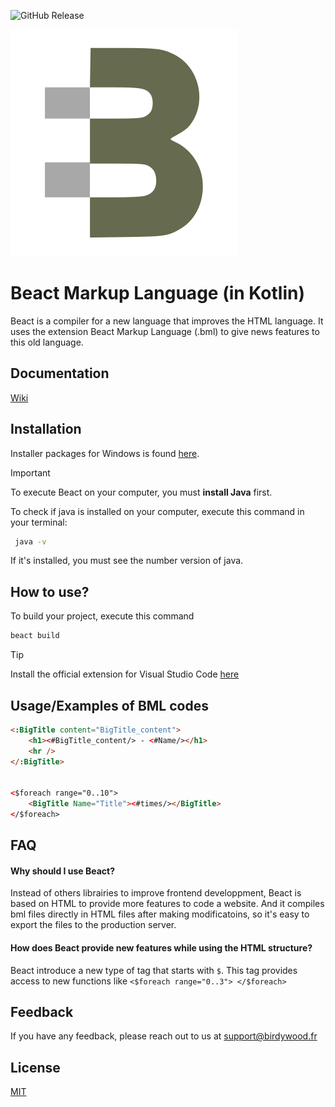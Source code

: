 ![GitHub Release](https://img.shields.io/github/v/release/birdywood/beact.kt)


![Logo](src/main/resources/drawable/Logo_Icon.svg?raw=true)
# Beact Markup Language (in Kotlin)

Beact is a compiler for a new language that improves the HTML language. It uses the extension Beact Markup Language (.bml) to give news features to this old language.

## Documentation

[Wiki](https://github.com/BirdyWood/beact.kt/wiki)


## Installation

Installer packages for Windows is found [here](https://github.com/BirdyWood/beact.kt/releases/latest).

> [!IMPORTANT]  
> To execute Beact on your computer, you must **install Java** first.

To check if java is installed on your computer, execute this command in your terminal:
```bash
 java -v
```
If it's installed, you must see the number version of java.

## How to use?

To build your project, execute this command

```sh
beact build
```
> [!TIP]
> Install the official extension for Visual Studio Code [here](https://marketplace.visualstudio.com/items?itemName=BirdyWood.beact-plugin)

<!--You can **customize** the build by creating a `./config_beact.json` file

```json
{
  "name": "beact_website",
  "version": "1.0.0",
  "outputDir": "./out",
  "watchDir": "./",
  "excludeDir": [
    "node_modules"
  ]
}
```-->

## Usage/Examples of BML codes

```html
<:BigTitle content="BigTitle_content">
    <h1><#BigTitle_content/> - <#Name/></h1>
    <hr />
</:BigTitle>


<$foreach range="0..10">
    <BigTitle Name="Title"><#times/></BigTitle>
</$foreach>
```


## FAQ

#### Why should I use Beact?

Instead of others librairies to improve frontend developpment, Beact is based on HTML to provide more features to code a website. And it compiles bml files directly in HTML files after making modificatoins, so it's easy to export the files to the production server.

#### How does Beact provide new features while using the HTML structure?

Beact introduce a new type of tag that starts with ```$```. This tag provides access to new functions like
```<$foreach range="0..3"> </$foreach>```


## Feedback

If you have any feedback, please reach out to us at [support@birdywood.fr](mailto:\\support@birdywood.fr)


## License

[MIT](LICENSE.md)
